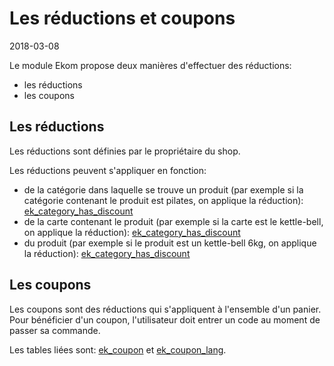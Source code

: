 Les réductions et coupons
====================
2018-03-08



Le module Ekom propose deux manières d'effectuer des réductions:

- les réductions
- les coupons




Les réductions
-------------------

Les réductions sont définies par le propriétaire du shop.

Les réductions peuvent s'appliquer en fonction:

- de la catégorie dans laquelle se trouve un produit (par exemple si la catégorie contenant le produit est pilates, on applique la réduction): [ek_category_has_discount](user/back/generated-admin-objects.md#ek_category_has_discount)
- de la carte contenant le produit (par exemple si la carte est le kettle-bell, on applique la réduction): [ek_category_has_discount](user/back/generated-admin-objects.md#ek_product_card_has_discount)
- du produit (par exemple si le produit est un kettle-bell 6kg, on applique la réduction): [ek_category_has_discount](user/back/generated-admin-objects.md#ek_product_has_discount)



Les coupons
----------------

Les coupons sont des réductions qui s'appliquent à l'ensemble d'un panier.
Pour bénéficier d'un coupon, l'utilisateur doit entrer un code au moment de passer sa commande.

Les tables liées sont: [ek_coupon](user/back/generated-admin-objects.md#ek_coupon) et [ek_coupon_lang](user/back/generated-admin-objects.md#ek_coupon_lang).